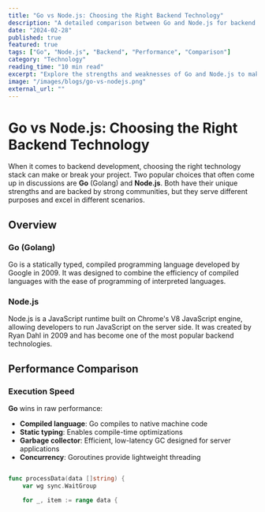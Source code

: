 ```yaml
---
title: "Go vs Node.js: Choosing the Right Backend Technology"
description: "A detailed comparison between Go and Node.js for backend development, covering performance, scalability, ecosystem, and use cases."
date: "2024-02-28"
published: true
featured: true
tags: ["Go", "Node.js", "Backend", "Performance", "Comparison"]
category: "Technology"
reading_time: "10 min read"
excerpt: "Explore the strengths and weaknesses of Go and Node.js to make informed decisions for your next backend project."
image: "/images/blogs/go-vs-nodejs.png"
external_url: ""
---
```


# Go vs Node.js: Choosing the Right Backend Technology

When it comes to backend development, choosing the right technology stack can make or break your project. Two popular choices that often come up in discussions are **Go** (Golang) and **Node.js**. Both have their unique strengths and are backed by strong communities, but they serve different purposes and excel in different scenarios.

## Overview

### Go (Golang)
Go is a statically typed, compiled programming language developed by Google in 2009. It was designed to combine the efficiency of compiled languages with the ease of programming of interpreted languages.

### Node.js
Node.js is a JavaScript runtime built on Chrome's V8 JavaScript engine, allowing developers to run JavaScript on the server side. It was created by Ryan Dahl in 2009 and has become one of the most popular backend technologies.

## Performance Comparison

### Execution Speed

**Go** wins in raw performance:
- **Compiled language**: Go compiles to native machine code
- **Static typing**: Enables compile-time optimizations
- **Garbage collector**: Efficient, low-latency GC designed for server applications
- **Concurrency**: Goroutines provide lightweight threading

```go

func processData(data []string) {
    var wg sync.WaitGroup

    for _, item := range data {
